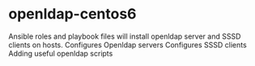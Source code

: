 # openldap-centos6
Ansible roles and playbook files will install openldap server and SSSD clients on hosts.
Configures Openldap servers
Configures SSSD clients
Adding useful openldap scripts
